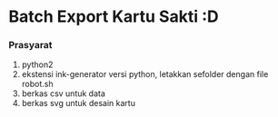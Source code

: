 # Batch Export Kartu Sakti :D

### Prasyarat
1. python2
2. ekstensi ink-generator versi python, letakkan sefolder dengan file robot.sh
3. berkas csv untuk data
4. berkas svg untuk desain kartu

